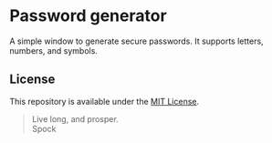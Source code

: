 # Password generator

A simple window to generate secure passwords. It supports letters, numbers, and symbols.

## License

This repository is available under the [MIT License](LICENSE).

> Live long, and prosper.  
> Spock
